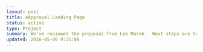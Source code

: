 ```yaml
---
layout: post
title: eApproval Landing Page
status: active
type: Project
summary: We've reviewed the proposal from Lee Marsh.  Next steps are to plan a security audit and have a discussion with Lee.
updated: 2016-05-06 9:25:00
---
```


